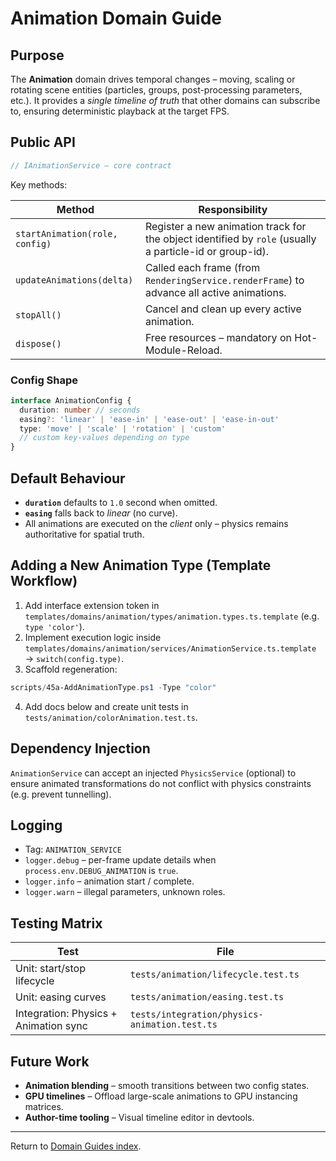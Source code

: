 # Animation Domain Guide

## Purpose

The **Animation** domain drives temporal changes – moving, scaling or rotating scene entities (particles, groups, post-processing parameters, etc.). It provides a _single timeline of truth_ that other domains can subscribe to, ensuring deterministic playback at the target FPS.

## Public API

```1:22:src/domains/animation/interfaces/IAnimationService.ts
// IAnimationService – core contract
```

Key methods:

| Method                         | Responsibility                                                                                          |
| ------------------------------ | ------------------------------------------------------------------------------------------------------- |
| `startAnimation(role, config)` | Register a new animation track for the object identified by `role` (usually a particle-id or group-id). |
| `updateAnimations(delta)`      | Called each frame (from `RenderingService.renderFrame`) to advance all active animations.               |
| `stopAll()`                    | Cancel and clean up every active animation.                                                             |
| `dispose()`                    | Free resources – mandatory on Hot-Module-Reload.                                                        |

### Config Shape

```typescript
interface AnimationConfig {
  duration: number // seconds
  easing?: 'linear' | 'ease-in' | 'ease-out' | 'ease-in-out'
  type: 'move' | 'scale' | 'rotation' | 'custom'
  // custom key-values depending on type
}
```

## Default Behaviour

- **`duration`** defaults to `1.0` second when omitted.
- **`easing`** falls back to _linear_ (no curve).
- All animations are executed on the _client_ only – physics remains authoritative for spatial truth.

## Adding a New Animation Type (Template Workflow)

1. Add interface extension token in `templates/domains/animation/types/animation.types.ts.template` (e.g. `type 'color'`).
2. Implement execution logic inside `templates/domains/animation/services/AnimationService.ts.template` → `switch(config.type)`.
3. Scaffold regeneration:

```powershell
scripts/45a-AddAnimationType.ps1 -Type "color"
```

4. Add docs below and create unit tests in `tests/animation/colorAnimation.test.ts`.

## Dependency Injection

`AnimationService` can accept an injected `PhysicsService` (optional) to ensure animated transformations do not conflict with physics constraints (e.g. prevent tunnelling).

## Logging

- Tag: `ANIMATION_SERVICE`
- `logger.debug` – per-frame update details when `process.env.DEBUG_ANIMATION` is `true`.
- `logger.info` – animation start / complete.
- `logger.warn` – illegal parameters, unknown roles.

## Testing Matrix

| Test                                  | File                                          |
| ------------------------------------- | --------------------------------------------- |
| Unit: start/stop lifecycle            | `tests/animation/lifecycle.test.ts`           |
| Unit: easing curves                   | `tests/animation/easing.test.ts`              |
| Integration: Physics + Animation sync | `tests/integration/physics-animation.test.ts` |

## Future Work

- **Animation blending** – smooth transitions between two config states.
- **GPU timelines** – Offload large-scale animations to GPU instancing matrices.
- **Author-time tooling** – Visual timeline editor in devtools.

---

Return to [Domain Guides index](./README.md).
